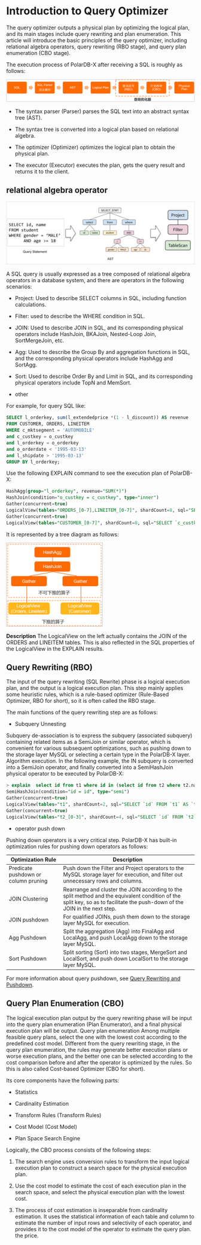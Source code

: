 Introduction to Query Optimizer
============================

The query optimizer outputs a physical plan by optimizing the logical plan, and its main stages include query rewriting and plan enumeration. This article will introduce the basic principles of the query optimizer, including relational algebra operators, query rewriting (RBO stage), and query plan enumeration (CBO stage).

The execution process of PolarDB-X after receiving a SQL is roughly as follows:

![Query Optimizer](../images/p334751.png)

* The syntax parser (Parser) parses the SQL text into an abstract syntax tree (AST).

* The syntax tree is converted into a logical plan based on relational algebra.

* The optimizer (Optimizer) optimizes the logical plan to obtain the physical plan.

* The executor (Executor) executes the plan, gets the query result and returns it to the client.




relational algebra operator
---------------------------

![Relational Algebra Operator](../images/p334755.png)

A SQL query is usually expressed as a tree composed of relational algebra operators in a database system, and there are operators in the following scenarios:



* Project: Used to describe SELECT columns in SQL, including function calculations.

* Filter: used to describe the WHERE condition in SQL.

* JOIN: Used to describe JOIN in SQL, and its corresponding physical operators include HashJoin, BKAJoin, Nested-Loop Join, SortMergeJoin, etc.

* Agg: Used to describe the Group By and aggregation functions in SQL, and the corresponding physical operators include HashAgg and SortAgg.

* Sort: Used to describe Order By and Limit in SQL, and its corresponding physical operators include TopN and MemSort.

* other




For example, for query SQL like:

```sql
SELECT l_orderkey, sum(l_extendedprice *(1 - l_discount)) AS revenue
FROM CUSTOMER, ORDERS, LINEITEM
WHERE c_mktsegment = 'AUTOMOBILE'
and c_custkey = o_custkey
and l_orderkey = o_orderkey
and o_orderdate < '1995-03-13'
and l_shipdate > '1995-03-13'
GROUP BY l_orderkey;
```



Use the following EXPLAIN command to see the execution plan of PolarDB-X:

```sql
HashAgg(group="l_orderkey", revenue="SUM(*)")
HashJoin(condition="o_custkey = c_custkey", type="inner")
Gather(concurrent=true)
LogicalView(tables="ORDERS_[0-7],LINEITEM_[0-7]", shardCount=8, sql="SELECT `ORDERS`.`o_custkey`, `LINEITEM`.`l_orderkey`, (`LINEITEM`.`l_extendedprice` * (? - `LINEITEM`.`l_discount`)) AS `x` FROM `ORDERS` AS `ORDERS` INNER JOIN `LINEITEM` AS `LINEITEM` ON (((`ORDERS`.`o_orderkey` = `LINEITEM`.`l_orderkey`) AND (`ORDERS`.`o_orderdate` < ?)) AND (`LINEITEM`.`l_shipdate` > ?))")
Gather(concurrent=true)
LogicalView(tables="CUSTOMER_[0-7]", shardCount=8, sql="SELECT `c_custkey` FROM `CUSTOMER` AS `CUSTOMER` WHERE (`c_mktsegment` = ?)")
```



It is represented by a tree diagram as follows:

![Dendrogram](../images/p334778.png)

**Description** The LogicalView on the left actually contains the JOIN of the ORDERS and LINEITEM tables. This is also reflected in the SQL properties of the LogicalView in the EXPLAIN results.

Query Rewriting (RBO)
------------------------------

The input of the query rewriting (SQL Rewrite) phase is a logical execution plan, and the output is a logical execution plan. This step mainly applies some heuristic rules, which is a rule-based optimizer (Rule-Based Optimizer, RBO for short), so it is often called the RBO stage.

The main functions of the query rewriting step are as follows:

* Subquery Unnesting

Subquery de-association is to express the subquery (associated subquery) containing related items as a SemiJoin or similar operator, which is convenient for various subsequent optimizations, such as pushing down to the storage layer MySQL or selecting a certain type in the PolarDB-X layer. Algorithm execution. In the following example, the IN subquery is converted into a SemiJoin operator, and finally converted into a SemiHashJoin physical operator to be executed by PolarDB-X:

```sql
> explain  select id from t1 where id in (select id from t2 where t2.name = 'hello');
SemiHashJoin(condition="id = id", type="semi")
Gather(concurrent=true)
LogicalView(tables="t1", shardCount=2, sql="SELECT `id` FROM `t1` AS `t1`")
Gather(concurrent=true)
LogicalView(tables="t2_[0-3]", shardCount=4, sql="SELECT `id` FROM `t2` AS `t2` WHERE (`name` = ?)")
```



* operator push down

Pushing down operators is a very critical step. PolarDB-X has built-in optimization rules for pushing down operators as follows:



| Optimization Rule | Description |
|-----------------|-------------------------------------------------------------|
| Predicate pushdown or column pruning | Push down the Filter and Project operators to the MySQL storage layer for execution, and filter out unnecessary rows and columns. |
| JOIN Clustering | Rearrange and cluster the JOIN according to the split method and the equivalent condition of the split key, so as to facilitate the push-down of the JOIN in the next step. |
| JOIN pushdown | For qualified JOINs, push them down to the storage layer MySQL for execution. |
| Agg Pushdown | Split the aggregation (Agg) into FinalAgg and LocalAgg, and push LocalAgg down to the storage layer MySQL. |
| Sort Pushdown | Split sorting (Sort) into two stages, MergeSort and LocalSort, and push down LocalSort to the storage layer MySQL. |



For more information about query pushdown, see [Query Rewriting and Pushdown](query-rewriting.md).





Query Plan Enumeration (CBO)
--------------------------------

The logical execution plan output by the query rewriting phase will be input into the query plan enumeration (Plan Enumerator), and a final physical execution plan will be output. Query plan enumeration Among multiple feasible query plans, select the one with the lowest cost according to the predefined cost model. Different from the query rewriting stage, in the query plan enumeration, the rules may generate better execution plans or worse execution plans, and the better one can be selected according to the cost comparison before and after the operator is optimized by the rules. So this is also called Cost-based Optimizer (CBO for short).

Its core components have the following parts:

* Statistics

* Cardinality Estimation

* Transform Rules (Transform Rules)

* Cost Model (Cost Model)

* Plan Space Search Engine




Logically, the CBO process consists of the following steps:

1. The search engine uses conversion rules to transform the input logical execution plan to construct a search space for the physical execution plan.

2. Use the cost model to estimate the cost of each execution plan in the search space, and select the physical execution plan with the lowest cost.

3. The process of cost estimation is inseparable from cardinality estimation. It uses the statistical information of each table and column to estimate the number of input rows and selectivity of each operator, and provides it to the cost model of the operator to estimate the query plan. the price.



